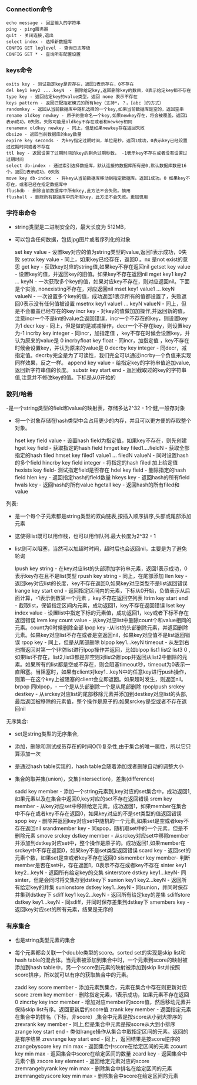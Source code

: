 ### Connection命令

    echo message - 回显输入的字符串
    ping - ping服务器
    quit - 关闭连接,退出
	select index - 选择新数据库
	CONFIG GET loglevel - 查询日志等级
	CONFIG GET * - 查询所有配置设置

### keys命令
	
	exits key - 测试指定key是否存在，返回1表示存在，0不存在
	del key1 key2 ....keyN  - 删除给定key,返回删除key的数目，0表示给定key都不存在
	type key - 返回给定key的value类型。返回 none 表示不存在
	keys pattern - 返回匹配指定模式的所有key（支持*，？，[abc ]的方式）
	randomkey - 返回从当前数据库中随机选择的一个key,如果当前数据库是空的，返回空串
	rename oldkey newkey - 原子的重命名一个key,如果newkey存在，将会被覆盖，返回1表示成功，0失败。失败可能是oldkey不存在或者和newkey相同
	renamenx oldkey newkey - 同上，但是如果newkey存在返回失败
	dbsize - 返回当前数据库的key数量
	expire key seconds - 为key指定过期时间，单位是秒。返回1成功，0表示key已经设置过过期时间或者不存在
	ttl key - 返回设置了过期时间的key的剩余过期秒数， -1表示key不存在或者没有设置过过期时间
	select db-index - 通过索引选择数据库，默认连接的数据库所有是0,默认数据库数是16个。返回1表示成功，0失败
	move key db-index  - 将key从当前数据库移动到指定数据库。返回1成功。0 如果key不存在，或者已经在指定数据库中
	flushdb - 删除当前数据库中所有key,此方法不会失败。慎用
	flushall - 删除所有数据库中的所有key，此方法不会失败。更加慎用

### 字符串命令
- string类型是二进制安全的，最大长度为 512MB，
- 可以包含任何数据，包括jpg图片或者序列化的对象


	set key value - 设置key对应的值为string类型的value,返回1表示成功，0失败
	setnx key value - 同上，如果key已经存在，返回0 。nx 是not exist的意思
	get key - 获取key对应的string值,如果key不存在返回nil
	getset key value  - 设置key的值，并返回key的旧值。如果key不存在返回nil
	mget key1 key2 ... keyN - 一次获取多个key的值，如果对应key不存在，则对应返回nil。下面是个实验, nonexisting不存在，对应返回nil
	mset key1 value1 ... keyN valueN - 一次设置多个key的值，成功返回1表示所有的值都设置了，失败返回0表示没有任何值被设置
	msetnx key1 value1 ... keyN valueN - 同上，但是不会覆盖已经存在的key
	incr key - 对key的值做加加操作,并返回新的值。注意incr一个不是int的value会返回错误，incr一个不存在的key，则设置key为1
	decr key - 同上，但是做的是减减操作，decr一个不存在key，则设置key为-1
	incrby key integer - 同incr，加指定值 ，key不存在时候会设置key，并认为原来的value是 0
	incrbyfloat key float - 同incr，加指定值 ，key不存在时候会设置key，并认为原来的value是 0
	decrby key integer - 同decr，减指定值。decrby完全是为了可读性，我们完全可以通过incrby一个负值来实现同样效果，反之一样。
	append key value  - 给指定key的字符串值追加value,返回新字符串值的长度。
	substr key start end - 返回截取过的key的字符串值,注意并不修改key的值。下标是从0开始的


### 散列/哈希
-是一个string类型的field和value的映射表，存储多达2^32 - 1个健,一般存对象
- 将一个对象存储在hash类型中会占用更少的内存，并且可以更方便的存取整个对象。


	hset key field value - 设置hash field为指定值，如果key不存在，则先创建
	hget key field -  获取指定的hash field
	hmget key filed1....fieldN - 获取全部指定的hash filed
	hmset key filed1 value1 ... filedN valueN - 同时设置hash的多个field
	hincrby key field integer - 将指定的hash filed 加上给定值
	hexists key field-  测试指定field是否存在
	hdel key field - 删除指定的hash field
	hlen key - 返回指定hash的field数量
	hkeys key - 返回hash的所有field
	hvals key - 返回hash的所有value
	hgetall key -  返回hash的所有filed和value

列表:
- 是一个每个子元素都是string类型的双向链表,按插入顺序排序,头部或尾部添加元素
- 这使得list既可以用作栈，也可以用作队列.最大长度为2^32 - 1
- list则可以阻塞，当然可以加超时时间，超时后也会返回nil，主要是为了避免轮询


	lpush key string - 在key对应list的头部添加字符串元素，返回1表示成功，0表示key存在且不是list类型
	rpush key string - 同上，在尾部添加
	llen key - 返回key对应list的长度，key不存在返回0,如果key对应类型不是list返回错误
	lrange key start end - 返回指定区间内的元素，下标从0开始，负值表示从后面计算，-1表示倒数第一个元素 ，key不存在返回空列表
	ltrim key start end - 截取list，保留指定区间内元素，成功返回1，key不存在返回错误
	lset key index value - 设置list中指定下标的元素值，成功返回1，key或者下标不存在返回错误
	lrem key count value - 从key对应list中删除count个和value相同的元素。count为0时候删除全部
	lpop key -从list的头部删除元素，并返回删除元素。如果key对应list不存在或者是空返回nil，如果key对应值不是list返回错误
	rpop key - 同上，但是从尾部删除
	blpop key1...keyN timeout - 从左到右扫描返回对第一个非空list进行lpop操作并返回，比如blpop list1 list2 list3 0 ,如果list不存在，list2,list3都是非空则对list2做lpop并返回从list2中删除的元素。如果所有的list都是空或不存在，则会阻塞timeout秒，timeout为0表示一直阻塞。当阻塞时，如果有client对key1...keyN中的任意key进行push操作，则第一在这个key上被阻塞的client会立即返回。如果超时发生，则返回nil。
	brpop 同blpop，- 一个是从头部删除一个是从尾部删除
	rpoplpush srckey destkey - 从srckey对应list的尾部移除元素并添加到destkey对应list的头部,最后返回被移除的元素值，整个操作是原子的.如果srckey是空或者不存在返回nil

无序集合:
- set是string类型的无序集合,
- 添加，删除和测试成员存在的时间O(1)复杂性,由于集合的唯一属性，所以它只算添加一次
- 是通过hash table实现的，hash table会随着添加或者删除自动的调整大小
- 集合的取并集(union)，交集(intersection)，差集(difference)

	sadd key member - 添加一个string元素到,key对应的set集合中，成功返回1,如果元素以及在集合中返回0,key对应的set不存在返回错误
	srem key member - 从key对应set中移除给定元素，成功返回1，如果member在集合中不存在或者key不存在返回0，如果key对应的不是set类型的值返回错误
	spop key - 删除并返回key对应set中随机的一个元素,如果set是空或者key不存在返回nil
	srandmember key - 同spop，随机取set中的一个元素，但是不删除元素
	smove srckey dstkey member - 从srckey对应set中移除member并添加到dstkey对应set中，整个操作是原子的。成功返回1,如果member在srckey中不存在返回0，如果key不是set类型返回错误
	scard key - 返回set的元素个数，如果set是空或者key不存在返回0
	sismember key member-  判断member是否在set中，存在返回1，0表示不存在或者key不存在
    sinter key1 key2...keyN - 返回所有给定key的交集
	sinterstore dstkey key1...keyN-  同sinter，但是会同时将交集存到dstkey下
	sunion key1 key2...keyN - 返回所有给定key的并集
	sunionstore dstkey key1...keyN - 同sunion，并同时保存并集到dstkey下
	sdiff key1 key2...keyN - 返回所有给定key的差集
	sdiffstore dstkey key1...keyN - 同sdiff，并同时保存差集到dstkey下
	smembers key - 返回key对应set的所有元素，结果是无序的

### 有序集合
- 也是string类型元素的集合
- 每个元素都会关联一个double类型的score。sorted set的实现是skip list和hash table的混合体。当元素被添加到集合中时，一个元素到score的映射被添加到hash table中，另一个score到元素的映射被添加到skip list并按照score排序，所以就可以有序的获取集合中的元素。

	zadd key score member - 添加元素到集合，元素在集合中存在则更新对应score
	zrem key member - 删除指定元素，1表示成功，如果元素不存在返回0
	zincrby key incr member - 增加对应member的score值，然后移动元素并保持skip list有序。返回更新后的score值
	zrank key member - 返回指定元素在集合中的排名（下标，非score）,集合中元素是按score从小到大排序的
	zrevrank key member - 同上,但是集合中元素是按score从大到小排序
	zrange key start end - 类似lrange操作从集合中取指定区间的元素。返回的是有序结果
	zrevrange key start end - 同上，返回结果是按score逆序的
	zrangebyscore key min max - 返回集合中score在给定区间的元素
	zcount key min max - 返回集合中score在给定区间的数量
	zcard key - 返回集合中元素个数
	zscore key element -  返回给定元素对应的score
	zremrangebyrank key min max - 删除集合中排名在给定区间的元素
	zremrangebyscore key min max - 删除集合中score在给定区间的元素

